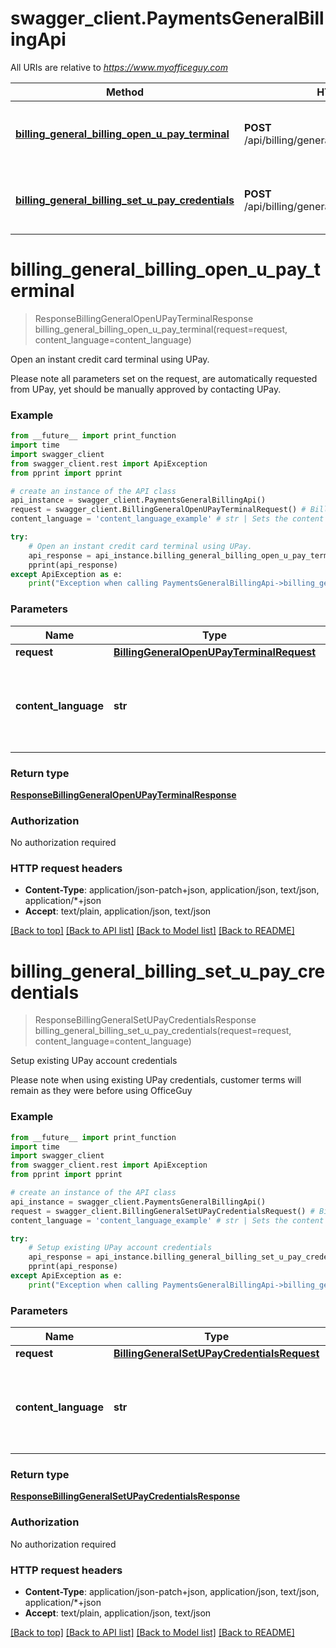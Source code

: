 # swagger_client.PaymentsGeneralBillingApi

All URIs are relative to *https://www.myofficeguy.com*

Method | HTTP request | Description
------------- | ------------- | -------------
[**billing_general_billing_open_u_pay_terminal**](PaymentsGeneralBillingApi.md#billing_general_billing_open_u_pay_terminal) | **POST** /api/billing/generalbilling/openupayterminal/ | Open an instant credit card terminal using UPay.
[**billing_general_billing_set_u_pay_credentials**](PaymentsGeneralBillingApi.md#billing_general_billing_set_u_pay_credentials) | **POST** /api/billing/generalbilling/setupaycredentials/ | Setup existing UPay account credentials


# **billing_general_billing_open_u_pay_terminal**
> ResponseBillingGeneralOpenUPayTerminalResponse billing_general_billing_open_u_pay_terminal(request=request, content_language=content_language)

Open an instant credit card terminal using UPay.

Please note all parameters set on the request, are automatically requested from UPay, yet should be manually approved by contacting UPay.

### Example
```python
from __future__ import print_function
import time
import swagger_client
from swagger_client.rest import ApiException
from pprint import pprint

# create an instance of the API class
api_instance = swagger_client.PaymentsGeneralBillingApi()
request = swagger_client.BillingGeneralOpenUPayTerminalRequest() # BillingGeneralOpenUPayTerminalRequest |  (optional)
content_language = 'content_language_example' # str | Sets the content response language. Defaults to Hebrew (he). (optional)

try:
    # Open an instant credit card terminal using UPay.
    api_response = api_instance.billing_general_billing_open_u_pay_terminal(request=request, content_language=content_language)
    pprint(api_response)
except ApiException as e:
    print("Exception when calling PaymentsGeneralBillingApi->billing_general_billing_open_u_pay_terminal: %s\n" % e)
```

### Parameters

Name | Type | Description  | Notes
------------- | ------------- | ------------- | -------------
 **request** | [**BillingGeneralOpenUPayTerminalRequest**](BillingGeneralOpenUPayTerminalRequest.md)|  | [optional] 
 **content_language** | **str**| Sets the content response language. Defaults to Hebrew (he). | [optional] 

### Return type

[**ResponseBillingGeneralOpenUPayTerminalResponse**](ResponseBillingGeneralOpenUPayTerminalResponse.md)

### Authorization

No authorization required

### HTTP request headers

 - **Content-Type**: application/json-patch+json, application/json, text/json, application/*+json
 - **Accept**: text/plain, application/json, text/json

[[Back to top]](#) [[Back to API list]](../README.md#documentation-for-api-endpoints) [[Back to Model list]](../README.md#documentation-for-models) [[Back to README]](../README.md)

# **billing_general_billing_set_u_pay_credentials**
> ResponseBillingGeneralSetUPayCredentialsResponse billing_general_billing_set_u_pay_credentials(request=request, content_language=content_language)

Setup existing UPay account credentials

Please note when using existing UPay credentials, customer terms will remain as they were before using OfficeGuy

### Example
```python
from __future__ import print_function
import time
import swagger_client
from swagger_client.rest import ApiException
from pprint import pprint

# create an instance of the API class
api_instance = swagger_client.PaymentsGeneralBillingApi()
request = swagger_client.BillingGeneralSetUPayCredentialsRequest() # BillingGeneralSetUPayCredentialsRequest |  (optional)
content_language = 'content_language_example' # str | Sets the content response language. Defaults to Hebrew (he). (optional)

try:
    # Setup existing UPay account credentials
    api_response = api_instance.billing_general_billing_set_u_pay_credentials(request=request, content_language=content_language)
    pprint(api_response)
except ApiException as e:
    print("Exception when calling PaymentsGeneralBillingApi->billing_general_billing_set_u_pay_credentials: %s\n" % e)
```

### Parameters

Name | Type | Description  | Notes
------------- | ------------- | ------------- | -------------
 **request** | [**BillingGeneralSetUPayCredentialsRequest**](BillingGeneralSetUPayCredentialsRequest.md)|  | [optional] 
 **content_language** | **str**| Sets the content response language. Defaults to Hebrew (he). | [optional] 

### Return type

[**ResponseBillingGeneralSetUPayCredentialsResponse**](ResponseBillingGeneralSetUPayCredentialsResponse.md)

### Authorization

No authorization required

### HTTP request headers

 - **Content-Type**: application/json-patch+json, application/json, text/json, application/*+json
 - **Accept**: text/plain, application/json, text/json

[[Back to top]](#) [[Back to API list]](../README.md#documentation-for-api-endpoints) [[Back to Model list]](../README.md#documentation-for-models) [[Back to README]](../README.md)

